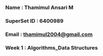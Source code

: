 ### Name : Thamimul Ansari M
### SuperSet ID : 6400989
### Email : thamimul2004@gmail.com

### Week 1 : Algorithms_Data Structures
